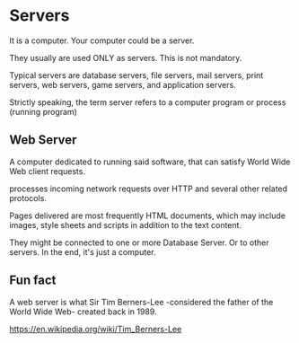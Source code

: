 # Servers

It is a computer. Your computer could be a server.

They usually are used ONLY as servers. This is not mandatory.

Typical servers are database servers, file servers, mail servers, print servers, web servers, game servers, and application servers.

Strictly speaking, the term server refers to a computer program or process (running program)

## Web Server

A computer dedicated to running said software, that can satisfy World Wide Web client requests.

processes incoming network requests over HTTP and several other related protocols.

Pages delivered are most frequently HTML documents, which may include images, style sheets and scripts in addition to the text content.

They might be connected to one or more Database Server. Or to other servers. In the end, it's just a computer.

## Fun fact

A web server is what Sir Tim Berners-Lee -considered the father of the World Wide Web- created back in 1989.

https://en.wikipedia.org/wiki/Tim_Berners-Lee